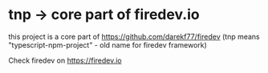 # tnp -> core part of firedev.io

this project is a core part of https://github.com/darekf77/firedev
(tnp means "typescript-npm-project" - old name for firedev framework)

Check firedev on https://firedev.io


